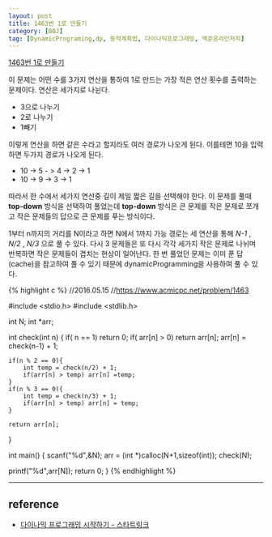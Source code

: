 ```yaml
---
layout: post
title: 1463번 1로 만들기
category: [BOJ]
tag: [DynamicPrograming,dp, 동적계획법, 다이나믹프로그래밍, 백준온라인저지]
---
```


[1463번 1로 만들기](https://www.acmicpc.net/problem/1463)

이 문제는 어떤 수를 3가지 연산을 통하여 1로 만드는 가장 적은 연산 횟수를 출력하는 문제이다. 연산은 세가지로 나뉜다.

- 3으로 나누기
- 2로 나누기
- 1빼기

이렇게 연산을 하면 같은 수라고 할지라도 여러 경로가 나오게 된다. 이를테면 10을 입력하면 두가지 경로가 나오게 된다.

- 10 -> 5 - > 4 -> 2 -> 1
- 10 -> 9 -> 3 -> 1

따라서 한 수에서 세가지 연산중 길이 제일 짧은 길을 선택해야 한다. 이 문제를 풀때 **top-down** 방식을 선택하여 풀었는데 **top-down** 방식은 큰 문제를 작은 문제로 쪼개고 작은 문제들의 답으로 큰 문제를 푸는 방식이다.

1부터 n까지의 거리를 N이라고 하면 N에서 1까지 가능 경로는 세 연산을 통해 *N-1* , *N/2* , *N/3* 으로 풀 수 있다. 다시 3 문제들은 또 다시 각각 세가지 작은 문제로 나뉘며 반복하면 작은 문제들이 겹치는 현상이 일어난다. 한 번 풀었던 문제는 이미 푼 답(cache)을 참고하여 풀 수 있기 때문에 dynamicProgramming을 사용하여 풀 수 있다.

{% highlight c %}
//2016.05.15
//https://www.acmicpc.net/problem/1463

#include <stdio.h>
#include <stdlib.h>

int N; int *arr;

int check(int n)
{
	if( n == 1) return 0;
	if( arr[n] > 0) return arr[n];
	arr[n] = check(n-1) + 1;

	if(n % 2 == 0){
		int temp = check(n/2) + 1;
		if(arr[n] > temp) arr[n] =temp;
	}
	if(n % 3 == 0){
		int temp = check(n/3) + 1;
		if(arr[n] > temp) arr[n] = temp;
	}

	return arr[n];
}

int main()
{
  scanf("%d",&N);
  arr = (int *)calloc(N+1,sizeof(int));
  check(N);

  printf("%d",arr[N]);
  return 0;
}
{% endhighlight %}

---

## reference

- [다이나믹 프로그래밍 시작하기 - 스타트링크](https://www.youtube.com/embed/0o2hF-To_6Q)
